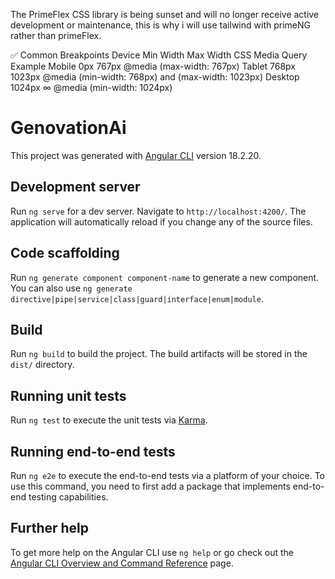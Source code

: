 The PrimeFlex CSS library is being sunset and will no longer receive active development or maintenance, this is why i will use tailwind with primeNG rather than primeFlex.



✅ Common Breakpoints
Device	Min Width	Max Width	CSS Media Query Example
Mobile	0px	767px	@media (max-width: 767px)
Tablet	768px	1023px	@media (min-width: 768px) and (max-width: 1023px)
Desktop	1024px	∞	@media (min-width: 1024px)

# GenovationAi

This project was generated with [Angular CLI](https://github.com/angular/angular-cli) version 18.2.20.

## Development server

Run `ng serve` for a dev server. Navigate to `http://localhost:4200/`. The application will automatically reload if you change any of the source files.

## Code scaffolding

Run `ng generate component component-name` to generate a new component. You can also use `ng generate directive|pipe|service|class|guard|interface|enum|module`.

## Build

Run `ng build` to build the project. The build artifacts will be stored in the `dist/` directory.

## Running unit tests

Run `ng test` to execute the unit tests via [Karma](https://karma-runner.github.io).

## Running end-to-end tests

Run `ng e2e` to execute the end-to-end tests via a platform of your choice. To use this command, you need to first add a package that implements end-to-end testing capabilities.

## Further help

To get more help on the Angular CLI use `ng help` or go check out the [Angular CLI Overview and Command Reference](https://angular.dev/tools/cli) page.
